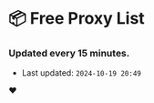 # :package: Free Proxy List
### Updated every 15 minutes.

- Last updated: `2024-10-19 20:49`

:heart:
